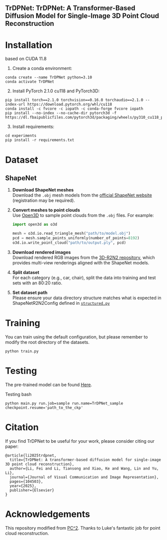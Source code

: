 ## TrDPNet: TrDPNet: A Transformer-Based Diffusion Model for Single-Image 3D Point Cloud Reconstruction

# Installation

based on CUDA 11.8

1. Create a conda environment: 
```
conda create --name TrDPNet python=3.10
conda activate TrDPNet
```

2. Install PyTorch 2.1.0 cu118 and PyTorch3D:
```
pip install torch==2.1.0 torchvision==0.16.0 torchaudio==2.1.0 --index-url https://download.pytorch.org/whl/cu118
conda install -c fvcore -c iopath -c conda-forge fvcore iopath
pip install --no-index --no-cache-dir pytorch3d -f https://dl.fbaipublicfiles.com/pytorch3d/packaging/wheels/py310_cu118_pyt210/download.html
```

3. Install requirements:
```
cd experiments
pip install -r requirements.txt
```

# Dataset

## ShapeNet

1. **Download ShapeNet meshes**  
   Download the `.obj` mesh models from the [official ShapeNet website](https://shapenet.org/) (registration may be required).

2. **Convert meshes to point clouds**  
   Use [Open3D](http://www.open3d.org/) to sample point clouds from the `.obj` files. For example:

    ```python
   import open3d as o3d

   mesh = o3d.io.read_triangle_mesh("path/to/model.obj")
   pcd = mesh.sample_points_uniformly(number_of_points=8192)
   o3d.io.write_point_cloud("path/to/output.ply", pcd)

3. **Download rendered images**  
   Download rendered RGB images from the [3D-R2N2 repository](https://github.com/chrischoy/3D-R2N2), which provides multi-view renderings aligned with the ShapeNet models.

4. **Split dataset**  
   For each category (e.g., car, chair), split the data into training and test sets with an 80:20 ratio.

5. **Set dataset path**  
    Please ensure your data directory structure matches what is expected in ShapeNetR2N2Config defined in [`structured.py`](./experiments/config/structured.py)


# Training
You can train using the default configuration, but please remember to modify the root directory of the datasets.
```
python train.py
```
# Testing

The pre-trained model can be found [Here](https://drive.google.com/drive/folders/1_L8jNNRO61MOYngga97T3HNcfFThxDAw?usp=sharing).

Testing bash
```
python main.py run.job=sample run.name=TrDPNet_sample checkpoint.resume='path_to_the_ckp'
```

# Citation
If you find TrDPNet to be useful for your work, please consider citing our paper:
```
@article{li2025trdpnet,
  title={TrDPNet: A transformer-based diffusion model for single-image 3D point cloud reconstruction},
  author={Li, Fei and Li, Tiansong and Xiao, Ke and Wang, Lin and Yu, Li},
  journal={Journal of Visual Communication and Image Representation},
  pages={104503},
  year={2025},
  publisher={Elsevier}
}
```

# Acknowledgements
This repository modified from [PC^2](https://github.com/lukemelas/projection-conditioned-point-cloud-diffusion).
Thanks to Luke's fantastic job for point cloud reconstruction. 
